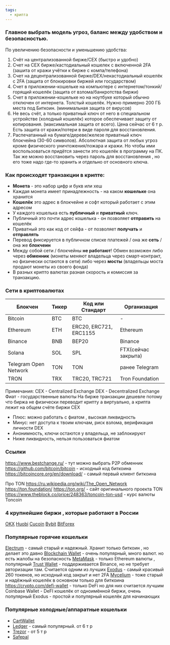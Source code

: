 ```yaml
---
tags:
  - крипта
---
```


### Главное выбрать модель угроз, баланс между удобством и безопасностью.
По увеличению безопасности и уменьшению удобства:

1. Счёт на централизованной бирже/СEX  (быстро и удобно) 
2. Счет на СEX бирже/кастодиальный кошелек с включенной 2FA (зашита от кражи учётки к бирже с компа/телефона)
3. Счет на децентрализованной бирже/DEX/некастодиальный кошелёк с 2FA (защита от блокировки биржей или государством)
4. Счет в приложении-кошельке на компьютере с интернетом/тонкий/горящий кошелёк (защита от взлома/банкротства биржи)
5. Счет в приложении-кошельке но на ноутбуке который обычно отключен от интернета. Толстый кошелёк. Нужно примерно 200 ГБ места под Биткоин. (минимальная защита от вирусов)
6. Не весь счёт, а только приватный ключ от него в специальном устройстве (холодный кошелёк) которое обеспечивает защиту от копирования. (максимальная защита от всего). Цена сейчас от 6 т р.  Есть защита от кражи/потери в виде пароля для восстановления. 
6. Распечатанный на бумаге/дереве/железе приватный ключ блокчейна (30-60 символов). Абсолютная защита от любых угроз кроме физического уничтожения/пожара и кражи. Но чтобы ими воспользоваться придётся занести это кошелёк в программу на ПК. Так же можно восстановить через пароль для восстановления , но его тоже надо где-то хранить и отдельно от основного ключа. 

### Как происходят транзакции в крипте:
- **Монета** - это набор цифр и букв или хеш
- Каждая монета имеет принадлежность - на каком **кошельке** она хранится
- **Кошелёк** это адрес в блокчейне и софт который работает с этим адресом
- У каждого кошелька есть **публичный** и **приватный** ключ.
- Публичный это почти адрес кошелька - он позволяет **отправить** на кошелёк
- Приватный это как код от сейфа - от позволяет **получать** и **отправлять** 
- Перевод фиксируется в публичном списке платежей / она же **сеть** / она же **блокчеин** 
- Между собой сети / блокчейны **не работают**! Обмен возможен либо через **обменник** (монеты меняют владельца через смарт-контракт, но физически остаются в сети) либо через **мосты** (владельцы моста продают монеты из своего фонда)
- В разных крипто валютах разная скорость и комиссия за транзакцию. 

### Сети в криптовалютах

|Блокчен| Тикер | Код или Стандарт| Организация |
|---|---|---|---|
|Bitcoin | BTC | BTC| - |
|Ethereum | ETH | ERC20, ERC721, ERC1155 | Ethereum |
|Binance | BNB | BEP20| Binance|
|Solana | SOL | SPL | FTX(сейчас закрыта) |
|Telegram Open Network | TON | TON | ранее Telegram|
|TRON | TRX | TRC20, TRC721 |Tron Foundation | 

Примечания:
СEX - Centralized Exchange
DEX - Decentralized Exchange
Фиат - государственные валюты
На бирже транзакции дешевле потому что биржа не физически переводит крипту а виртуально, а крипта лежит на общем счёте биржи
CEX
+ Плюс: можно работать с фиатом , высокая ликвидность
+ Минус: нет доступа к твоим ключам, риск взлома, верификация личности
DEX
+ Анонимность, ключи остаются у владельца, не заблокируют
+ Ниже ликвидность, нельзя пользоваться фиатом


### Ссылки
https://www.bestchange.ru/ - тут можно выбрать P2P обменник 
https://github.com/bitcoin/bitcoin - исходный код биткоина
https://bitcoincore.org/en/download/ - самый первый клиент биткоина

Про ТОN
https://ru.wikipedia.org/wiki/The_Open_Network
https://ton.foundation/
https://ton.org/ - сайт оригинального проекта TON
https://www.theblock.co/price/248363/toncoin-ton-usd - курс валюты Toncoin
### 4 крупнейшие биржи , которые работают в России
[OKX](https://www.okx.com/ru)
[Huobi](https://www.huobi.com/ru-ru/) 
[Cucoin](https://www.kucoin.com/)
[Bybit](https://www.bybit.com/ru-RU/)
[BitForex](https://www.bitforex.com/)

### Популярные горячие кошельки
[Electrum](https://electrum.org/) - самый старый и надежный. Хранит только биткоин , но делает это давно
[Blockchain Wallet](https://blockchain.info/wallet/) - очень популярный, много валют. но есть жалобы на безопасность
[MetaMask](https://metamask.io/) - только Ethereum валюты , популярный
[Trust Wallet](https://trustwallet.com/) - поддерживается Binance, но не требует авторизации там. Считается одним из лучших
[Exodus](https://www.exodus.com/) - самый красивый 260 токенов, но исходный код закрыт и нет 2FA
[Mycelium](https://wallet.mycelium.com/) - тоже старый и надёжный кошелёк в основном только для биткоина
https://crypto.com/defi-wallet - только DeFi но для них считается лучшим
Coinbase Wallet  - DeFI кошелёк от одноимённой биржи, очень популярный
Exodus - простой и популярный кошелёк для начинающих
### Популярные холодные/аппаратные кошельки
- [CartWallet](https://www.cardwallet.com/en/home/)
- [Ledger](https://www.ledger.com/)  - самый популярный.  от 6 т р
- [Trezor](https://trezor.io/) - от 5 т р
- [Safepal](https://safepal.io/)


